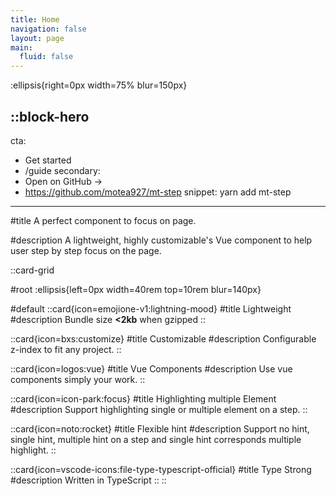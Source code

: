 ```yaml
---
title: Home
navigation: false
layout: page
main:
  fluid: false
---
```


:ellipsis{right=0px width=75% blur=150px}

::block-hero
---
cta:
  - Get started
  - /guide
secondary:
  - Open on GitHub →
  - https://github.com/motea927/mt-step
snippet: yarn add mt-step
---

#title
A perfect component to focus on page.

#description
A lightweight, highly customizable's Vue component to help user step by step focus on the page.

::card-grid


#root
:ellipsis{left=0px width=40rem top=10rem blur=140px}

#default
  ::card{icon=emojione-v1:lightning-mood}
  #title
  Lightweight
  #description
  Bundle size **<2kb** when gzipped
  ::

  ::card{icon=bxs:customize}
  #title
  Customizable
  #description
  Configurable z-index to fit any project.
  ::

  ::card{icon=logos:vue}
  #title
  Vue Components
  #description
  Use vue components simply your work.
  ::

  ::card{icon=icon-park:focus}
  #title
  Highlighting multiple Element
  #description
  Support highlighting single or multiple element on a step.
  ::

  ::card{icon=noto:rocket}
  #title
  Flexible hint
  #description
  Support no hint, single hint, multiple hint on a step and single hint corresponds multiple highlight.
  ::

  ::card{icon=vscode-icons:file-type-typescript-official}
  #title
  Type Strong
  #description
  Written in TypeScript
  ::
::
